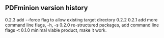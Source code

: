 ## PDFminion version history

0.2.3   add --force flag to allow existing target directory
0.2.2
0.2.1   add more command line flags, -h, -s
0.2.0   re-structured packages, add command line flags -t
0.1.0   minimal viable product, make it work.